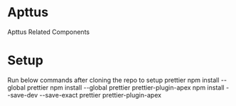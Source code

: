 # Apttus

Apttus Related Components

# Setup

Run below commands after cloning the repo to setup prettier
npm install --global prettier
npm install --global prettier prettier-plugin-apex
npm install --save-dev --save-exact prettier prettier-plugin-apex
